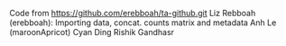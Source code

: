 Code from https://github.com/erebboah/ta-github.git 
Liz Rebboah (erebboah): Importing data, concat. counts matrix and metadata
Anh Le (maroonApricot)
Cyan Ding
Rishik Gandhasr
